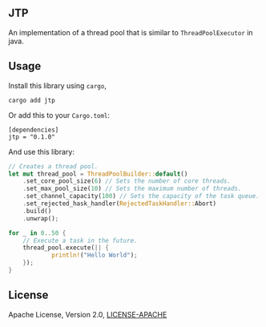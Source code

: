 ## JTP

An implementation of a thread pool that is similar to `ThreadPoolExecutor` in java.

## Usage

Install this library using `cargo`,

```
cargo add jtp
```

Or add this to your `Cargo.toml`:

```
[dependencies]
jtp = "0.1.0"
```

And use this library:

```rust
// Creates a thread pool.
let mut thread_pool = ThreadPoolBuilder::default()
	.set_core_pool_size(6) // Sets the number of core threads.
	.set_max_pool_size(10) // Sets the maximum number of threads.
	.set_channel_capacity(100) // Sets the capacity of the task queue.
	.set_rejected_hask_handler(RejectedTaskHandler::Abort)
	.build()
	.unwrap();

for _ in 0..50 {
	// Execute a task in the future.
	thread_pool.execute(|| {
			println!("Hello World");
	});
}
```

## License

Apache License, Version 2.0, [LICENSE-APACHE](http://www.apache.org/licenses/LICENSE-2.0)
